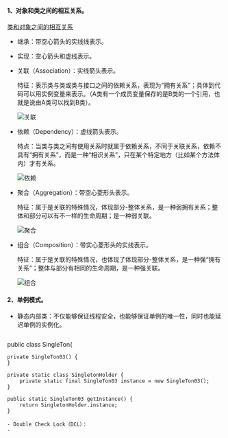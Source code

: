 #### 1、对象和类之间的相互关系。
[类和对象之间的相互关系](http://www.cnblogs.com/duanxz/archive/2012/06/13/2547801.html)
- 继承：带空心箭头的实线线表示。
- 实现：空心箭头和虚线表示。
- 关联（Association）：实线箭头表示。   

   特征：表示类与类或类与接口之间的依赖关系，表现为“拥有关系”；具体到代码可以用实例变量来表示。（A类有一个成员变量保存的是B类的一个引用，也就是说由A类可以找到B类）。
   
   ![关联](https://github.com/chen-eugene/Interview/blob/master/image/1537194464(1).png)
   
- 依赖（Dependency）：虚线箭头表示。    

  特点：当类与类之间有使用关系时就属于依赖关系，不同于关联关系，依赖不具有“拥有关系”，而是一种“相识关系”，只在某个特定地方（比如某个方法体内）才有关系。
  
   ![依赖](https://github.com/chen-eugene/Interview/blob/master/image/1537194978(1).png)
  
- 聚合（Aggregation）：带空心菱形头表示。    

  特征：属于是关联的特殊情况，体现部分-整体关系，是一种弱拥有关系；整体和部分可以有不一样的生命周期；是一种弱关联。
  
  ![聚合](https://github.com/chen-eugene/Interview/blob/master/image/1537195015(1).png)
  
- 组合（Composition）：带实心菱形头的实线表示。    

  特征：属于是关联的特殊情况，也体现了体现部分-整体关系，是一种强“拥有关系”；整体与部分有相同的生命周期，是一种强关联。
  
  ![组合](https://github.com/chen-eugene/Interview/blob/master/image/1537195039(1).png)

#### 2、单例模式。
- 静态内部类：不仅能够保证线程安全，也能够保证单例的唯一性，同时也能延迟单例的实例化。
  ```
public class SingleTon{
 
    private SingleTon03() {
    }
 
    private static class SingletonHolder {
        private static final SingleTon03 instance = new SingleTon03();
    }
 
    public static SingleTon03 getInstance() {
        return SingletonHolder.instance;
    }
  ```
- Double Check Lock（DCL）：
- 
